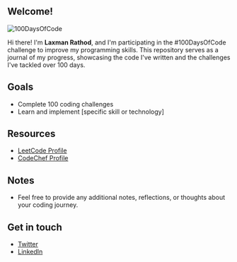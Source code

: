 ## Welcome!

![100DaysOfCode](https://img.shields.io/badge/100DaysOfCode-Challenge-blueviolet.svg)

Hi there! I'm **Laxman Rathod**, and I'm participating in the #100DaysOfCode challenge to improve my programming skills. This repository serves as a journal of my progress, showcasing the code I've written and the challenges I've tackled over 100 days.

## Goals
- Complete 100 coding challenges
- Learn and implement [specific skill or technology]

## Resources
- [LeetCode Profile](https://www.leetcode.com/laxman_12)
- [CodeChef Profile](https://www.codechef.com/users/laxmanr_12)

## Notes
- Feel free to provide any additional notes, reflections, or thoughts about your coding journey.

## Get in touch 
- [Twitter](https://twitter.com/luckyrathod__)
- [LinkedIn](https://www.linkedin.com/in/laxman-rathod)
